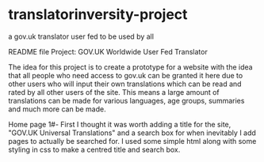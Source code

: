 # translatorinversity-project
a gov.uk translator user fed to be used by all

README file
Project: GOV.UK Worldwide User Fed Translator

The idea for this project is to create a prototype for a website with the idea that all people who need access to gov.uk can be granted it here due to other users who will input their own translations which can be read and rated by all other users of the site. This means a large amount of translations can be made for various languages, age groups, summaries and much more can be made.

Home page 1#-
First I thought it was worth adding a title for the site, "GOV.UK Universal Translations" and a search box for when inevitably I add pages to actually be searched for. I used some simple html along with some styling in css to make a centred title and search box.
